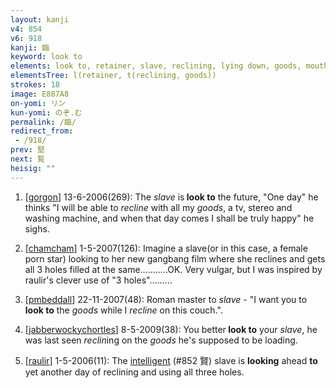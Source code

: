 ```yaml
---
layout: kanji
v4: 854
v6: 918
kanji: 臨
keyword: look to
elements: look to, retainer, slave, reclining, lying down, goods, mouth, mouth3
elementsTree: l(retainer, t(reclining, goods))
strokes: 18
image: E887A8
on-yomi: リン
kun-yomi: のぞ.む
permalink: /臨/
redirect_from:
 - /918/
prev: 堅
next: 覧
heisig: ""
---
```


1) [<a href="http://kanji.koohii.com/profile/gorgon">gorgon</a>] 13-6-2006(269): The <em>slave</em> is<strong> look to</strong> the future, &quot;One day&quot; he thinks &quot;I will be able to <em>recline</em> with all my <em>goods</em>, a tv, stereo and washing machine, and when that day comes I shall be truly happy&quot; he sighs.

2) [<a href="http://kanji.koohii.com/profile/chamcham">chamcham</a>] 1-5-2007(126): Imagine a slave(or in this case, a female porn star) looking to her new gangbang film where she reclines and gets all 3 holes filled at the same...........OK. Very vulgar, but I was inspired by raulir&#039;s clever use of &quot;3 holes&quot;.........

3) [<a href="http://kanji.koohii.com/profile/pmbeddall">pmbeddall</a>] 22-11-2007(48): Roman master to <em>slave</em> - &quot;I want you to<strong> look to</strong> the <em>goods</em> while I <em>recline</em> on this couch.&quot;.

4) [<a href="http://kanji.koohii.com/profile/jabberwockychortles">jabberwockychortles</a>] 8-5-2009(38): You better<strong> look to</strong> your <em>slave</em>, he was last seen <em>reclin</em>ing on the <em>goods</em> he&#039;s supposed to be loading.

5) [<a href="http://kanji.koohii.com/profile/raulir">raulir</a>] 1-5-2006(11): The <a href="../v4/852.html">intelligent</a> (#852 賢) slave is <strong>looking</strong> ahead <strong>to</strong> yet another day of reclining and using all three holes.

